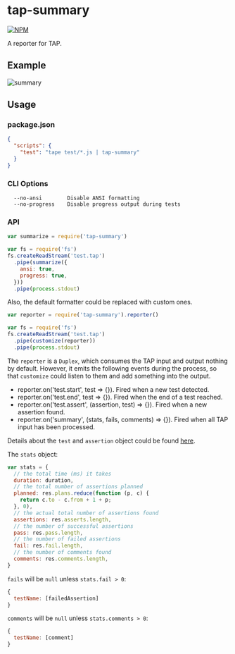 # tap-summary
[![NPM](https://nodei.co/npm/@wealthizardsengineering/tap-summary.png?compact=true)](https://nodei.co/npm/@wealthizardsengineering/tap-summary/)

A reporter for TAP.

## Example

![summary](example/clip.gif)

## Usage

### package.json
```json
{
  "scripts": {
    "test": "tape test/*.js | tap-summary"
  }
}
```

### CLI Options

```
  --no-ansi        Disable ANSI formatting
  --no-progress    Disable progress output during tests
```

### API

```js
var summarize = require('tap-summary')

var fs = require('fs')
fs.createReadStream('test.tap')
  .pipe(summarize({
    ansi: true,
    progress: true,
  }))
  .pipe(process.stdout)

```

Also, the default formatter could be replaced with custom ones.

```js
var reporter = require('tap-summary').reporter()

var fs = require('fs')
fs.createReadStream('test.tap')
  .pipe(customize(reporter))
  .pipe(process.stdout)

```

The `reporter` is a `Duplex`,
which consumes the TAP input and output nothing by default.
However, it emits the following events during the process,
so that `customize` could listen to them and add something into the output.

* reporter.on('test.start', test => {}).
  Fired when a new test detected.
* reporter.on('test.end', test => {}).
  Fired when the end of a test reached.
* reporter.on('test.assert', (assertion, test) => {}).
  Fired when a new assertion found.
* reporter.on('summary', (stats, fails, comments) => {}). 
  Fired when all TAP input has been processed.

Details about the `test` and `assertion` object could be found [here][tap-out].

The `stats` object:
```js
var stats = {
  // the total time (ms) it takes
  duration: duration,
  // the total number of assertions planned
  planned: res.plans.reduce(function (p, c) {
    return c.to - c.from + 1 + p;
  }, 0),
  // the actual total number of assertions found
  assertions: res.asserts.length,
  // the number of successful assertions
  pass: res.pass.length,
  // the number of failed assertions
  fail: res.fail.length,
  // the number of comments found
  comments: res.comments.length,
}

```

`fails` will be `null` unless `stats.fail > 0`:
```js
{ 
  testName: [failedAssertion]
}

```

`comments` will be `null` unless `stats.comments > 0`:
```js
{ 
  testName: [comment]
}

```

[tap-out]: https://github.com/scottcorgan/tap-out
